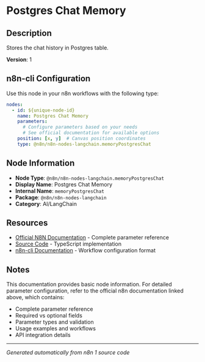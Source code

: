# Postgres Chat Memory

## Description

Stores the chat history in Postgres table.

**Version**: 1

## n8n-cli Configuration

Use this node in your n8n workflows with the following type:

```yaml
nodes:
  - id: ${unique-node-id}
    name: Postgres Chat Memory
    parameters:
      # Configure parameters based on your needs
      # See official documentation for available options
    position: [x, y]  # Canvas position coordinates
    type: @n8n/n8n-nodes-langchain.memoryPostgresChat
```

## Node Information

- **Node Type**: `@n8n/n8n-nodes-langchain.memoryPostgresChat`
- **Display Name**: Postgres Chat Memory
- **Internal Name**: `memoryPostgresChat`
- **Package**: `@n8n/n8n-nodes-langchain`
- **Category**: AI/LangChain

## Resources

- [Official N8N Documentation](https://docs.n8n.io/integrations/builtin/cluster-nodes/root-nodes/n8n-nodes-langchain.memorypostgreschat/) - Complete parameter reference
- [Source Code](https://github.com/n8n-io/n8n/blob/master/packages/@n8n/nodes-langchain/nodes/memory/MemoryPostgresChat/MemoryPostgresChat.node.ts) - TypeScript implementation
- [n8n-cli Documentation](https://github.com/edenreich/n8n-cli) - Workflow configuration format

## Notes

This documentation provides basic node information. For detailed parameter configuration, 
refer to the official n8n documentation linked above, which contains:

- Complete parameter reference
- Required vs optional fields
- Parameter types and validation
- Usage examples and workflows
- API integration details

---
*Generated automatically from n8n 1 source code*

